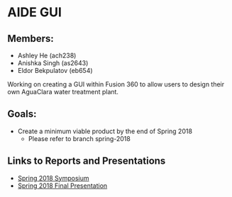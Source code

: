 # AIDE GUI


## Members:
* Ashley He (ach238)
* Anishka Singh (as2643)
* Eldor Bekpulatov (eb654)


Working on creating a GUI within Fusion 360 to allow users to design their own AguaClara water treatment plant.  


## Goals:
* Create a minimum viable product by the end of Spring 2018
  * Please refer to branch spring-2018 


## Links to Reports and Presentations
* [Spring 2018 Symposium](https://docs.google.com/presentation/d/1xEBxtsFOj9Vg3OqsJGKg5XGnLqnIBJ-bhff2sCJpQ-Q/edit?usp=sharing)
* [Spring 2018 Final Presentation](https://docs.google.com/presentation/d/1Wkr5UVobI0_qREkohgd2Pfmd97fylJNqvvzmdIT-oUc/edit)

